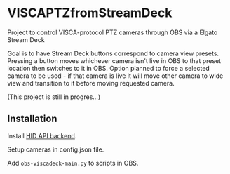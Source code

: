 # VISCAPTZfromStreamDeck

Project to control VISCA-protocol PTZ cameras through OBS via a Elgato Stream Deck

Goal is to have Stream Deck buttons correspond to camera view presets.  Pressing a button moves whichever camera isn't live in OBS to that preset location then switches to it in OBS.  Option planned to force a selected camera to be used - if that camera is live it will move other camera to wide view and transition to it before moving requested camera.

(This project is still in progres...)

## Installation

Install [HID API backend](https://python-elgato-streamdeck.readthedocs.io/en/stable/pages/backend_libusb_hidapi.html).

Setup cameras in config.json file.

Add `obs-viscadeck-main.py` to scripts in OBS.
